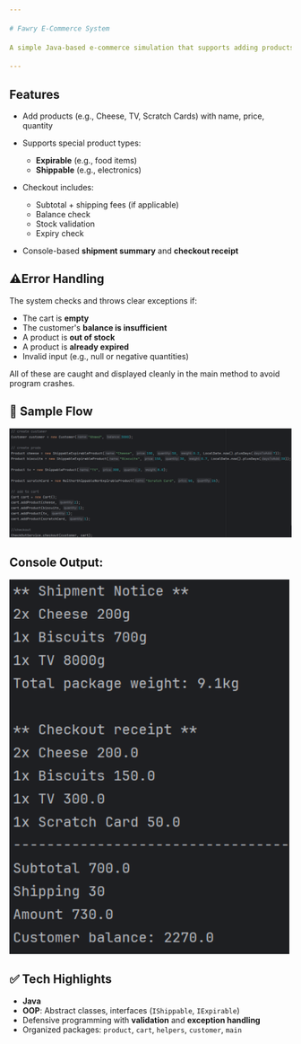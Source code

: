 ```yaml
---

# Fawry E-Commerce System

A simple Java-based e-commerce simulation that supports adding products to a cart, checking out, and calculating shipping; all while handling real-world edge cases like expired items and stock limits.

---
```


## Features

* Add products (e.g., Cheese, TV, Scratch Cards) with name, price, quantity
* Supports special product types:

  * **Expirable** (e.g., food items)
  * **Shippable** (e.g., electronics)
* Checkout includes:

  * Subtotal + shipping fees (if applicable)
  * Balance check
  * Stock validation
  * Expiry check
* Console-based **shipment summary** and **checkout receipt**



## ⚠️Error Handling

The system checks and throws clear exceptions if:

* The cart is **empty**
* The customer's **balance is insufficient**
* A product is **out of stock**
* A product is **already expired**
* Invalid input (e.g., null or negative quantities)

All of these are caught and displayed cleanly in the main method to avoid program crashes.


## 🧪 Sample Flow
<img src="sample test input.png" alt="Sample Flow" width="800"/>

## Console Output:
<img src="sample test output.png" alt="Sample Console Output" width="500"/>


## ✅ Tech Highlights

* **Java**
* **OOP**: Abstract classes, interfaces (`IShippable`, `IExpirable`)
* Defensive programming with **validation** and **exception handling**
* Organized packages: `product`, `cart`, `helpers`, `customer`, `main`
